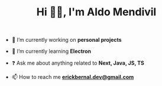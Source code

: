 # <div align="center">Hi 🙌🏼, I'm Aldo Mendivil</div>
<!--
**aldomendivil17/aldomendivil17** is a ✨ _special_ ✨ repository because its `README.md` (this file) appears on your GitHub profile.

Here are some ideas to get you started:
-->

 <br/>

- 🔭 I’m currently working on **personal projects**  
  

- 🌱 I’m currently learning **Electron**  
  

- ❓ Ask me about anything related to **Next, Java, JS, TS**  
  

- 📫 How to reach me **erickbernal.dev@gmail.com**  
